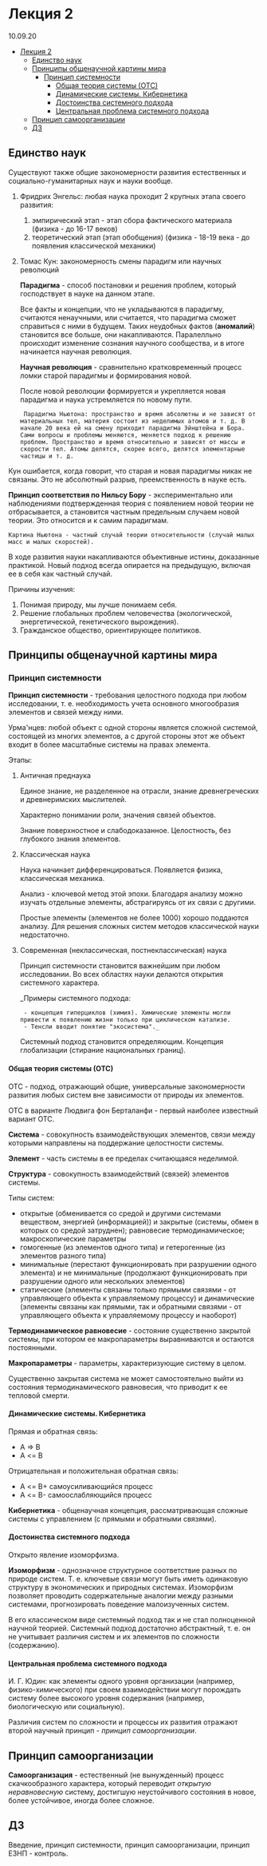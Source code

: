 # Лекция 2

10.09.20

- [Лекция 2](#лекция-2)
  - [Единство наук](#единство-наук)
  - [Принципы общенаучной картины мира](#принципы-общенаучной-картины-мира)
    - [Принцип системности](#принцип-системности)
      - [Общая теория системы (ОТС)](#общая-теория-системы-отс)
      - [Динамические системы. Кибернетика](#динамические-системы-кибернетика)
      - [Достоинства системного подхода](#достоинства-системного-подхода)
      - [Центральная проблема системного подхода](#центральная-проблема-системного-подхода)
  - [Принцип самоорганизации](#принцип-самоорганизации)
  - [ДЗ](#дз)

## Единство наук

Существуют также общие закономерности развития естественных и социально-гуманитарных наук и науки вообще.

1. Фридрих Энгельс: любая наука проходит 2 крупных этапа своего развития:
    1. эмпирический этап - этап сбора фактического материала (физика - до 16-17 веков)
    2. теоретический этап (этап обобщения) (физика - 18-19 века - до появления классической механики)

2. Томас Кун: закономерность смены парадигм или научных революций

    __Парадигма__ - способ постановки и решения проблем, который господствует в науке на данном этапе.

    Все факты и концепции, что не укладываются в парадигму, считаются ненаучными, или считается, что парадигма сможет справиться с ними в будущем. Таких неудобных фактов (__аномалий__) становится все больше, они накапливаются. Паралелльно происходит изменение сознания научного сообщества, и в итоге начинается научная революция.

    __Научная революция__ - сравнительно кратковременный процесс ломки старой парадигмы и формирования новой.

    После новой революции формируется и укрепляется новая парадигма и наука устремляется по новому пути.

        Парадигма Ньютона: пространство и время абсолютны и не зависят от материальных тел, материя состоит из неделимых атомов и т. д. В начале 20 века ей на смену приходит парадигма Эйнштейна и Бора. Сами вопросы и проблемы меняются, меняется подход к решению проблем. Пространство и время относительно и зависят от массы и скорости тел. Атомы делятся, скорее всего, делятся элементарные частицы и т. д.

Кун ошибается, когда говорит, что старая и новая парадигмы никак не связаны. Это не абсолютный разрыв, преемственность в науке есть.

__Принцип соответствия по Нильсу Бору__ - экспериментально или наблюдениями подтвержденная теория с появлением новой теории не отбрасывается, а становится частным предельным случаем новой теории. Это относится и к самим парадигмам.

    Картина Ньютона - частный случай теории относительности (случай малых масс и малых скоростей).

В ходе развития науки накапливаются объективные истины, доказанные практикой. Новый подход всегда опирается на предыдущую, включая ее в себя как частный случай.

Причины изучения:

1. Понимая природу, мы лучше понимаем себя.
2. Решение глобальных проблем человечества (экологической, энергетической, генетического вырождения).
3. Гражданское общество, ориентирующее политиков.

## Принципы общенаучной картины мира

### Принцип системности

__Принцип системности__ - требования целостного подхода при любом исследовании, т. е. необходимость учета основного многообразия элементов и связей между ними.

Урма'нцев: любой объект с одной стороны является сложной системой, состоящей из многих элементов, а с другой стороны этот же объект входит в более масштабные системы на правах элемента.

Этапы:

1. Античная преднаука

    Единое знание, не разделенное на отрасли, знание древнегреческих и древнеримских мыслителей.

    Характерно понимании роли, значения связей объектов.

    Знание поверхностное и слабодоказанное. Целостность, без глубокого знания элементов.

2. Классическая наука

    Наука начинает дифференцироваться. Появляется физика, классическая механика.

    Анализ - ключевой метод этой эпохи. Благодаря анализу можно изучать отдельные элементы, абстрагируясь от их связи с другими.

    Простые элементы (элементов не более 1000) хорошо поддаются анализу. Для решения сложных систем методов классической науки недостаточно.

3. Современная (неклассическая, постнеклассическая) наука

    Принцип системности становится важнейшим при любом исследовании. Во всех областях науки делаются открытия системного характера.

    _Примеры системного подхода:

        - концепция гиперциклов (химия). Химические элементы могли привести к появлению жизни только при циклическом катализе.
        - Тенсли вводит понятие "экосистема"._

    Системный подход становится определяющим. Концепция глобализации (стирание национальных границ).

#### Общая теория системы (ОТС)

ОТС - подход, отражающий общие, универсальные закономерности развития любых систем вне зависимости от природы их элементов.

ОТС в варианте Людвига фон Берталанфи - первый наиболее известный вариант ОТС.

__Система__ - совокупность взаимодействующих элементов, связи между которыми направлены на поддержание целостности системы.

__Элемент__ - часть системы в ее пределах считающаяся неделимой.

__Структура__ - совокупность взаимодействий (связей) элементов системы.

Типы систем:

- открытые (обменивается со средой и другими системами веществом, энергией (информацией)) и закрытые (системы, обмен в которых со средой затруднен); равновесие термодинамическое; макроскопические параметры
- гомогенные (из элементов одного типа) и гетерогенные (из элементов разного типа)
- минимальные (перестают функционировать при разрушении одного элемента) и не минимальные (продолжают функционировать при разрушении одного или нескольких элементов)
- статические (элементы связаны только прямыми связями - от управляющего объекта к управляемому процессу) и динамические (элементы связаны как прямыми, так и обратными связями - от управляющего объекта к управляемому процессу и наоборот)

__Термодинамическое равновесие__ - состояние существенно закрытой системы, при котором ее макропараметры выравниваются и остаются постоянными.

__Макропараметры__ - параметры, характеризующие систему в целом.

Существенно закрытая система не может самостоятельно выйти из состояния термодинамического равновесия, что приводит к ее тепловой смерти.

#### Динамические системы. Кибернетика

Прямая и обратная связь:

- A =\> B
- A \<= B

Отрицательная и положительная обратная связь:

- A \<= B+ самоусиливающийся процесс
- A \<= B- самоослабляющийся процесс

__Кибернетика__ - общенаучная концепция, рассматривающая сложные системы с управлением (с прямыми и обратными связями).

#### Достоинства системного подхода

Открыто явление изоморфизма.

__Изоморфизм__ - однозначное структурное соответствие разных по природе систем. Т. е. ключевые связи могут быть иметь одинаковую структуру в экономических и природных системах. Изоморфизм позволяет проводить содержательные аналогии между разными системами, прогнозировать поведение малоизученных систем.

В его классическом виде системный подход так и не стал полноценной научной теорией. Системный подход достаточно абстрактный, т. е. он не учитывает различия систем и их элементов по сложности (содержанию).

#### Центральная проблема системного подхода

И. Г. Юдин: как элементы одного уровня организации (например, физико-химического) при своем взаимодействии могут порождать систему более высокого уровня содержания (например, биологическую или социальную).

Различия систем по сложности и процессы их развития отражают второй научный принцип - _принцип самоорганизации_.

## Принцип самоорганизации

__Самоорганизация__ - естественный (не вынужденный) процесс скачкообразного характера, который переводит _открытую неравновесную_ систему, достигшую неустойчивого состояния в новое, более устойчивое, иногда более сложное.

## ДЗ

Введение, принцип системности, принцип самоорганизации, принцип ЕЗНП - контроль.
